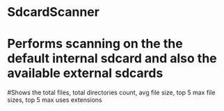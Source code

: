 # SdcardScanner
# Performs scanning on the the default internal sdcard and also the available external sdcards
#Shows the total files, total directories count, avg file size, top 5 max file sizes, top 5 max uses extensions
